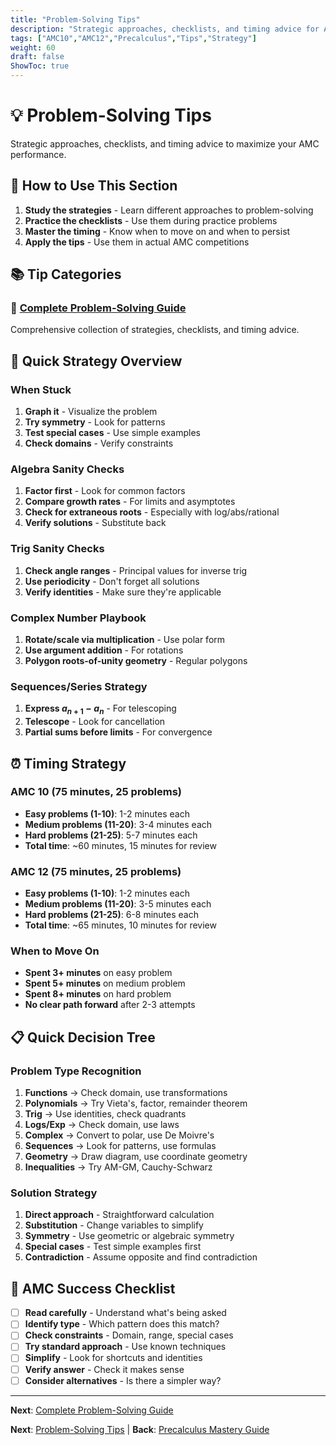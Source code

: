 ```yaml
---
title: "Problem-Solving Tips"
description: "Strategic approaches, checklists, and timing advice for AMC precalculus problems."
tags: ["AMC10","AMC12","Precalculus","Tips","Strategy"]
weight: 60
draft: false
ShowToc: true
---
```


# 💡 Problem-Solving Tips

Strategic approaches, checklists, and timing advice to maximize your AMC performance.

## 🎯 How to Use This Section

1. **Study the strategies** - Learn different approaches to problem-solving
2. **Practice the checklists** - Use them during practice problems
3. **Master the timing** - Know when to move on and when to persist
4. **Apply the tips** - Use them in actual AMC competitions

## 📚 Tip Categories

### 🧠 [Complete Problem-Solving Guide](/notes/math/amc/amc10/precalculus/tips/problem-solving-tips)
Comprehensive collection of strategies, checklists, and timing advice.

## 🎯 Quick Strategy Overview

### **When Stuck**
1. **Graph it** - Visualize the problem
2. **Try symmetry** - Look for patterns
3. **Test special cases** - Use simple examples
4. **Check domains** - Verify constraints

### **Algebra Sanity Checks**
1. **Factor first** - Look for common factors
2. **Compare growth rates** - For limits and asymptotes
3. **Check for extraneous roots** - Especially with log/abs/rational
4. **Verify solutions** - Substitute back

### **Trig Sanity Checks**
1. **Check angle ranges** - Principal values for inverse trig
2. **Use periodicity** - Don't forget all solutions
3. **Verify identities** - Make sure they're applicable

### **Complex Number Playbook**
1. **Rotate/scale via multiplication** - Use polar form
2. **Use argument addition** - For rotations
3. **Polygon roots-of-unity geometry** - Regular polygons

### **Sequences/Series Strategy**
1. **Express $a_{n+1}-a_n$** - For telescoping
2. **Telescope** - Look for cancellation
3. **Partial sums before limits** - For convergence

## ⏰ Timing Strategy

### **AMC 10 (75 minutes, 25 problems)**
- **Easy problems (1-10)**: 1-2 minutes each
- **Medium problems (11-20)**: 3-4 minutes each  
- **Hard problems (21-25)**: 5-7 minutes each
- **Total time**: ~60 minutes, 15 minutes for review

### **AMC 12 (75 minutes, 25 problems)**
- **Easy problems (1-10)**: 1-2 minutes each
- **Medium problems (11-20)**: 3-5 minutes each
- **Hard problems (21-25)**: 6-8 minutes each
- **Total time**: ~65 minutes, 10 minutes for review

### **When to Move On**
- **Spent 3+ minutes** on easy problem
- **Spent 5+ minutes** on medium problem
- **Spent 8+ minutes** on hard problem
- **No clear path forward** after 2-3 attempts

## 📋 Quick Decision Tree

### **Problem Type Recognition**
1. **Functions** → Check domain, use transformations
2. **Polynomials** → Try Vieta's, factor, remainder theorem
3. **Trig** → Use identities, check quadrants
4. **Logs/Exp** → Check domain, use laws
5. **Complex** → Convert to polar, use De Moivre's
6. **Sequences** → Look for patterns, use formulas
7. **Geometry** → Draw diagram, use coordinate geometry
8. **Inequalities** → Try AM-GM, Cauchy-Schwarz

### **Solution Strategy**
1. **Direct approach** - Straightforward calculation
2. **Substitution** - Change variables to simplify
3. **Symmetry** - Use geometric or algebraic symmetry
4. **Special cases** - Test simple examples first
5. **Contradiction** - Assume opposite and find contradiction

## 🎯 AMC Success Checklist

- [ ] **Read carefully** - Understand what's being asked
- [ ] **Identify type** - Which pattern does this match?
- [ ] **Check constraints** - Domain, range, special cases
- [ ] **Try standard approach** - Use known techniques
- [ ] **Simplify** - Look for shortcuts and identities
- [ ] **Verify answer** - Check it makes sense
- [ ] **Consider alternatives** - Is there a simpler way?

---

**Next**: [Complete Problem-Solving Guide](/notes/math/amc/amc10/precalculus/tips/problem-solving-tips)

**Next**: [Problem-Solving Tips](problem-solving-tips) | **Back**: [Precalculus Mastery Guide](../)
